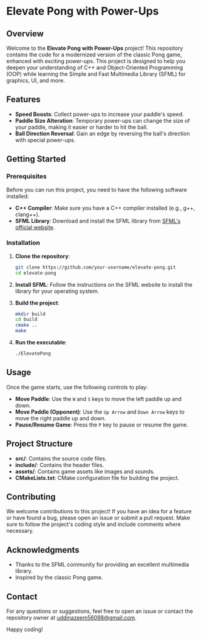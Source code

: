 # Elevate Pong with Power-Ups

## Overview

Welcome to the **Elevate Pong with Power-Ups** project! This repository contains the code for a modernized version of the classic Pong game, enhanced with exciting power-ups. This project is designed to help you deepen your understanding of C++ and Object-Oriented Programming (OOP) while learning the Simple and Fast Multimedia Library (SFML) for graphics, UI, and more.

## Features

- **Speed Boosts**: Collect power-ups to increase your paddle's speed.
- **Paddle Size Alteration**: Temporary power-ups can change the size of your paddle, making it easier or harder to hit the ball.
- **Ball Direction Reversal**: Gain an edge by reversing the ball's direction with special power-ups.

## Getting Started

### Prerequisites

Before you can run this project, you need to have the following software installed:

- **C++ Compiler**: Make sure you have a C++ compiler installed (e.g., g++, clang++).
- **SFML Library**: Download and install the SFML library from [SFML's official website](https://www.sfml-dev.org/download.php).

### Installation

1. **Clone the repository**:
    ```sh
    git clone https://github.com/your-username/elevate-pong.git
    cd elevate-pong
    ```

2. **Install SFML**:
    Follow the instructions on the SFML website to install the library for your operating system.

3. **Build the project**:
    ```sh
    mkdir build
    cd build
    cmake ..
    make
    ```

4. **Run the executable**:
    ```sh
    ./ElevatePong
    ```

## Usage

Once the game starts, use the following controls to play:

- **Move Paddle**: Use the `W` and `S` keys to move the left paddle up and down.
- **Move Paddle (Opponent)**: Use the `Up Arrow` and `Down Arrow` keys to move the right paddle up and down.
- **Pause/Resume Game**: Press the `P` key to pause or resume the game.

## Project Structure

- **src/**: Contains the source code files.
- **include/**: Contains the header files.
- **assets/**: Contains game assets like images and sounds.
- **CMakeLists.txt**: CMake configuration file for building the project.

## Contributing

We welcome contributions to this project! If you have an idea for a feature or have found a bug, please open an issue or submit a pull request. Make sure to follow the project's coding style and include comments where necessary.


## Acknowledgments

- Thanks to the SFML community for providing an excellent multimedia library.
- Inspired by the classic Pong game.

## Contact

For any questions or suggestions, feel free to open an issue or contact the repository owner at uddinazeem56098@gmail.com.

Happy coding!
